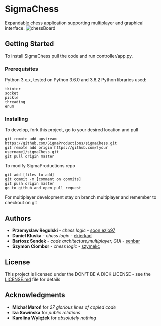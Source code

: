 # SigmaChess

Expandable chess application supporting multiplayer and graphical interface.
![chessBoard](https://i.imgur.com/5QBVEyZ.png)

## Getting Started

To install SigmaChess pull the code and run controller/app.py.

### Prerequisites

Python 3.x.x, tested on Python 3.6.0 and 3.6.2
Python libraries used:
```
tkinter
socket
pickle
threading
enum
```

### Installing

To develop, fork this project, go to your desired location and pull


```
git remote add upstream https://github.com/SigmaProductions/sigmaChess.git
git remote add origin https://github.com/[your username]/sigmaChess.git
git pull origin master
```
To modify SigmaProductions repo

```
git add [files to add]
git commit -m [comment on commits]
git push origin master
go to github and open pull request
```

For multiplayer development stay on branch multiplayer and remember to checkout on git

## Authors
* **Przemysław Regulski** - *chess logic* - [soon ezio97](https://github.com/Altair97)
* **Daniel Kluska** - *chess logic* - [ekierkad](https://github.com/ekierkad)
* **Bartosz Sendek** - *code architecture,multiplayer, GUI* - [senbar](https://github.com/senbar)
* **Szymon Ciombor** - *chess logic* - [szymekc](https://github.com/szymekc)

## License

This project is licensed under the DON'T BE A DICK LICENSE - see the [LICENSE.md](LICENSE.md) file for details

## Acknowledgments
* **Michał Maroń** for *27 glorious lines of copied code*
* **Iza Sowińska** for *public relations*
* **Karolina Wylężek** for *absolutely nothing*

